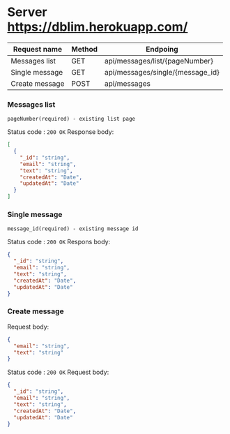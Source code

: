 # Server https://dblim.herokuapp.com/

| Request name   | Method | Endpoing                        |
| -------------- | ------ | --------------------------------|
| Messages list  | GET    | api/messages/list/{pageNumber}  |
| Single message | GET    | api/messages/single/{message_id}|
| Create message | POST   | api/messages                    |

### Messages list

    pageNumber(required) - existing list page

Status code : `200 OK`
Response body:

```json
[
  {
    "_id": "string",
    "email": "string",
    "text": "string",
    "createdAt": "Date",
    "updatedAt": "Date"
  }
]
```

### Single message

    message_id(required) - existing message id

Status code : `200 OK`
Respons body:

```json
{
  "_id": "string",
  "email": "string",
  "text": "string",
  "createdAt": "Date",
  "updatedAt": "Date"
}
```

### Create message

Request body:

```json
{
  "email": "string",
  "text": "string"
}
```

Status code : `200 OK`
Request body:

```json
{
  "_id": "string",
  "email": "string",
  "text": "string",
  "createdAt": "Date",
  "updatedAt": "Date"
}
```
